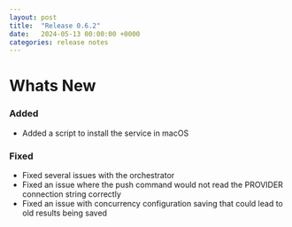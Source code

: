 ```yaml
---
layout: post
title:  "Release 0.6.2"
date:   2024-05-13 00:00:00 +0000
categories: release notes
---
```


# Whats New

### Added

- Added a script to install the service in macOS

### Fixed

- Fixed several issues with the orchestrator
- Fixed an issue where the push command would not read the PROVIDER connection
  string correctly
- Fixed an issue with concurrency configuration saving that could lead to old
  results being saved


